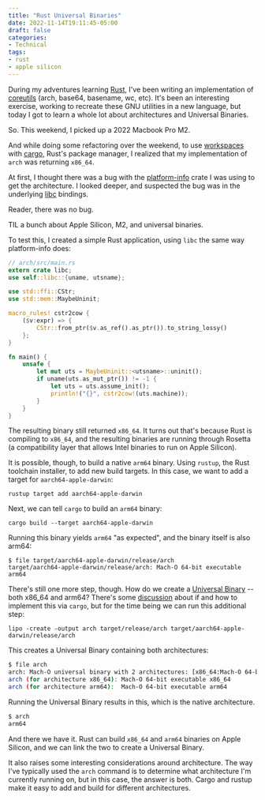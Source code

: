 ```yaml
---
title: "Rust Universal Binaries"
date: 2022-11-14T19:11:45-05:00
draft: false
categories:
- Technical
tags:
- rust
- apple silicon
---
```


During my adventures learning [Rust](https://www.rust-lang.org/), I've been writing an implementation of [coreutils](https://github.com/AdamIsrael/coreutils/) (arch, base64, basename, wc, etc). It's been an interesting exercise, working to recreate these GNU utilities in a new language, but today I got to learn a whole lot about architectures and Universal Binaries. 

So. This weekend, I picked up a 2022 Macbook Pro M2.

And while doing some refactoring over the weekend, to use [workspaces](https://doc.rust-lang.org/cargo/reference/workspaces.html) with [cargo](https://doc.rust-lang.org/cargo/index.html), Rust's package manager, I realized that my implementation of `arch` was returning `x86_64`. 

At first, I thought there was a bug with the [platform-info](https://github.com/uutils/platform-info) crate I was using to get the architecture. I looked deeper, and suspected the bug was in the underlying [libc](https://github.com/rust-lang/libc) bindings.

Reader, there was no bug.

TIL a bunch about Apple Silicon, M2, and universal binaries.

To test this, I created a simple Rust application, using `libc` the same way platform-info does:

```rust
// arch/src/main.rs
extern crate libc;
use self::libc::{uname, utsname};

use std::ffi::CStr;
use std::mem::MaybeUninit;

macro_rules! cstr2cow {
    ($v:expr) => {
        CStr::from_ptr($v.as_ref().as_ptr()).to_string_lossy()
    };
}

fn main() {
    unsafe {
        let mut uts = MaybeUninit::<utsname>::uninit();
        if uname(uts.as_mut_ptr()) != -1 {
            let uts = uts.assume_init();
            println!("{}", cstr2cow!(uts.machine));
        }
    }
}
```

The resulting binary still returned `x86_64`. It turns out that's because Rust is compiling to `x86_64`, and the resulting binaries are running through Rosetta (a compatibility layer that allows Intel binaries to run on Apple Silicon).

It is possible, though, to build a native `arm64` binary. Using `rustup`, the Rust toolchain installer, to add new build targets. In this case, we want to add a target for `aarch64-apple-darwin`:

```
rustup target add aarch64-apple-darwin
```

Next, we can tell `cargo` to build an `arm64` binary:

```
cargo build --target aarch64-apple-darwin
```

Running this binary yields `arm64` "as expected", and the binary itself is also arm64:

```
$ file target/aarch64-apple-darwin/release/arch
target/aarch64-apple-darwin/release/arch: Mach-O 64-bit executable arm64
```

There's still one more step, though. How do we create a [Universal Binary](https://en.wikipedia.org/wiki/Universal_binary) -- both x86_64 and arm64? There's some [discussion](https://github.com/rust-lang/cargo/issues/8875) about if and how to implement this via `cargo`, but for the time being we can run this additional step:

```
lipo -create -output arch target/release/arch target/aarch64-apple-darwin/release/arch
```

This creates a Universal Binary containing both architectures:

```bash
$ file arch
arch: Mach-O universal binary with 2 architectures: [x86_64:Mach-O 64-bit executable x86_64Mach-O 64-bit executable x86_64] [arm64:Mach-O 64-bit executable arm64Mach-O 64-bit executable arm64]
arch (for architecture x86_64):	Mach-O 64-bit executable x86_64
arch (for architecture arm64):	Mach-O 64-bit executable arm64
```

Running the Universal Binary results in this, which is the native architecture.

```bash
$ arch
arm64
```

And there we have it. Rust can build `x86_64` and `arm64` binaries on Apple Silicon, and we can link the two to create a Universal Binary. 

It also raises some interesting considerations around architecture. The way I've typically used the `arch` command is to determine what architecture I'm currently running on, but in this case, the answer is both. Cargo and rustup make it easy to add and build for different architectures.